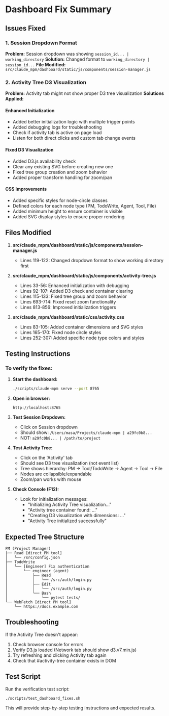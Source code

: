 # Dashboard Fix Summary

## Issues Fixed

### 1. Session Dropdown Format
**Problem:** Session dropdown was showing `session_id... | working_directory`
**Solution:** Changed format to `working_directory | session_id...`
**File Modified:** `src/claude_mpm/dashboard/static/js/components/session-manager.js`

### 2. Activity Tree D3 Visualization
**Problem:** Activity tab might not show proper D3 tree visualization
**Solutions Applied:**

#### Enhanced Initialization
- Added better initialization logic with multiple trigger points
- Added debugging logs for troubleshooting
- Check if activity tab is active on page load
- Listen for both direct clicks and custom tab change events

#### Fixed D3 Visualization
- Added D3.js availability check
- Clear any existing SVG before creating new one
- Fixed tree group creation and zoom behavior
- Added proper transform handling for zoom/pan

#### CSS Improvements
- Added specific styles for node-circle classes
- Defined colors for each node type (PM, TodoWrite, Agent, Tool, File)
- Added minimum height to ensure container is visible
- Added SVG display styles to ensure proper rendering

## Files Modified

1. **src/claude_mpm/dashboard/static/js/components/session-manager.js**
   - Lines 119-122: Changed dropdown format to show working directory first

2. **src/claude_mpm/dashboard/static/js/components/activity-tree.js**
   - Lines 33-56: Enhanced initialization with debugging
   - Lines 92-107: Added D3 check and container clearing
   - Lines 115-133: Fixed tree group and zoom behavior  
   - Lines 693-714: Fixed reset zoom functionality
   - Lines 813-856: Improved initialization triggers

3. **src/claude_mpm/dashboard/static/css/activity.css**
   - Lines 83-105: Added container dimensions and SVG styles
   - Lines 165-170: Fixed node circle styles
   - Lines 252-307: Added specific node type colors and styles

## Testing Instructions

### To verify the fixes:

1. **Start the dashboard:**
   ```bash
   ./scripts/claude-mpm serve --port 8765
   ```

2. **Open in browser:**
   ```
   http://localhost:8765
   ```

3. **Test Session Dropdown:**
   - Click on Session dropdown
   - Should show: `/Users/masa/Projects/claude-mpm | a29fc0b8...`
   - NOT: `a29fc0b8... | /path/to/project`

4. **Test Activity Tree:**
   - Click on the 'Activity' tab
   - Should see D3 tree visualization (not event list)
   - Tree shows hierarchy: PM → Tool/TodoWrite → Agent → Tool → File
   - Nodes are collapsible/expandable
   - Zoom/pan works with mouse

5. **Check Console (F12):**
   - Look for initialization messages:
     - "Initializing Activity Tree visualization..."
     - "Activity tree container found: ..."
     - "Creating D3 visualization with dimensions: ..."
     - "Activity Tree initialized successfully"

## Expected Tree Structure

```
PM (Project Manager)
├── Read [direct PM tool]
│   └── /src/config.json
├── TodoWrite
│   └── [Engineer] Fix authentication
│       └── engineer (agent)
│           ├── Read
│           │   └── /src/auth/login.py
│           ├── Edit
│           │   └── /src/auth/login.py
│           └── Bash
│               └── pytest tests/
└── WebFetch [direct PM tool]
    └── https://docs.example.com
```

## Troubleshooting

If the Activity Tree doesn't appear:
1. Check browser console for errors
2. Verify D3.js loaded (Network tab should show d3.v7.min.js)
3. Try refreshing and clicking Activity tab again
4. Check that #activity-tree container exists in DOM

## Test Script

Run the verification test script:
```bash
./scripts/test_dashboard_fixes.sh
```

This will provide step-by-step testing instructions and expected results.